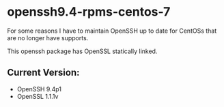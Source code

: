 # openssh9.4-rpms-centos-7

For some reasons I have to maintain OpenSSH up to date for CentOSs that are no longer have supports.

This openssh package has OpenSSL statically linked.
## Current Version:

- OpenSSH 9.4p1
- OpenSSL 1.1.1v
